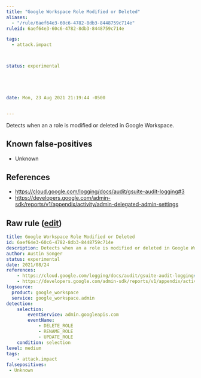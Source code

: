```yaml
---
title: "Google Workspace Role Modified or Deleted"
aliases:
  - "/rule/6aef64e3-60c6-4782-8db3-8448759c714e"
ruleid: 6aef64e3-60c6-4782-8db3-8448759c714e

tags:
  - attack.impact



status: experimental





date: Mon, 23 Aug 2021 21:19:44 -0500


---
```


Detects when an a role is modified or deleted in Google Workspace.

<!--more-->


## Known false-positives

* Unknown



## References

* https://cloud.google.com/logging/docs/audit/gsuite-audit-logging#3
* https://developers.google.com/admin-sdk/reports/v1/appendix/activity/admin-delegated-admin-settings


## Raw rule ([edit](https://github.com/SigmaHQ/sigma/edit/master/rules/cloud/gworkspace/gworkspace_role_modified_or_deleted.yml))
```yaml
title: Google Workspace Role Modified or Deleted
id: 6aef64e3-60c6-4782-8db3-8448759c714e
description: Detects when an a role is modified or deleted in Google Workspace.
author: Austin Songer
status: experimental
date: 2021/08/24
references:
    - https://cloud.google.com/logging/docs/audit/gsuite-audit-logging#3
    - https://developers.google.com/admin-sdk/reports/v1/appendix/activity/admin-delegated-admin-settings
logsource:
  product: google_workspace
  service: google_workspace.admin
detection:
    selection:
        eventService: admin.googleapis.com
        eventName: 
            - DELETE_ROLE
            - RENAME_ROLE
            - UPDATE_ROLE
    condition: selection
level: medium
tags:
    - attack.impact
falsepositives:
 - Unknown
 

```
